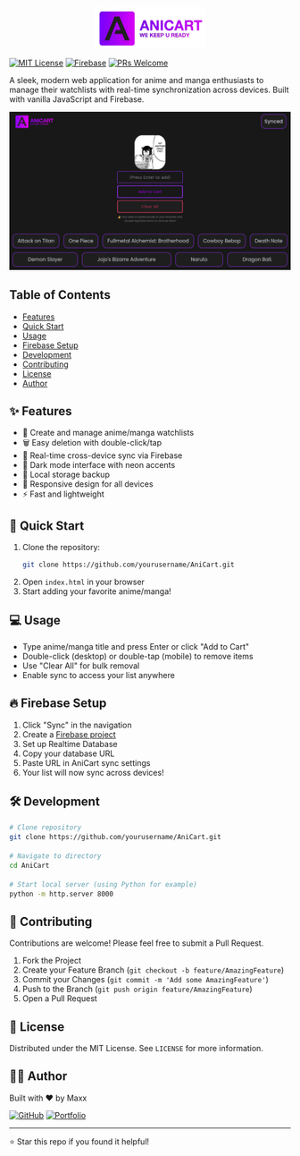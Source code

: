 <p align="center">
  <img src="asset/anicartfulllogo.webp" alt="AniCart logo" width="200"/>
</p>

[![MIT License](https://img.shields.io/badge/License-MIT-blue.svg)](https://opensource.org/licenses/MIT)
[![Firebase](https://img.shields.io/badge/Firebase-Ready-orange)](https://firebase.google.com/)
[![PRs Welcome](https://img.shields.io/badge/PRs-welcome-brightgreen.svg)](http://makeapullrequest.com)

A sleek, modern web application for anime and manga enthusiasts to manage their watchlists with real-time synchronization across devices. Built with vanilla JavaScript and Firebase.

![AniCart Screenshot](asset/AniCartscreen.png)

## Table of Contents
- [Features](#features)
- [Quick Start](#quick-start)
- [Usage](#usage)
- [Firebase Setup](#firebase-setup)
- [Development](#development)
- [Contributing](#contributing)
- [License](#license)
- [Author](#author)

## ✨ Features

- 📝 Create and manage anime/manga watchlists
- 🗑️ Easy deletion with double-click/tap
- 🔄 Real-time cross-device sync via Firebase
- 🌙 Dark mode interface with neon accents
- 💾 Local storage backup
- 📱 Responsive design for all devices
- ⚡ Fast and lightweight

## 🚀 Quick Start

1. Clone the repository:
   ```bash
   git clone https://github.com/yourusername/AniCart.git
   ```
2. Open `index.html` in your browser
3. Start adding your favorite anime/manga!

## 💻 Usage

- Type anime/manga title and press Enter or click "Add to Cart"
- Double-click (desktop) or double-tap (mobile) to remove items
- Use "Clear All" for bulk removal
- Enable sync to access your list anywhere

## 🔥 Firebase Setup

1. Click "Sync" in the navigation
2. Create a [Firebase project](https://console.firebase.google.com/)
3. Set up Realtime Database
4. Copy your database URL
5. Paste URL in AniCart sync settings
6. Your list will now sync across devices!

## 🛠️ Development

```bash
# Clone repository
git clone https://github.com/yourusername/AniCart.git

# Navigate to directory
cd AniCart

# Start local server (using Python for example)
python -m http.server 8000
```

## 🤝 Contributing

Contributions are welcome! Please feel free to submit a Pull Request.

1. Fork the Project
2. Create your Feature Branch (`git checkout -b feature/AmazingFeature`)
3. Commit your Changes (`git commit -m 'Add some AmazingFeature'`)
4. Push to the Branch (`git push origin feature/AmazingFeature`)
5. Open a Pull Request

## 📄 License

Distributed under the MIT License. See `LICENSE` for more information.

## 👨‍💻 Author

Built with ❤️ by Maxx

[![GitHub](https://img.shields.io/badge/GitHub-Maxxjx-black?style=flat&logo=github)](https://github.com/Maxxjx)
[![Portfolio](https://img.shields.io/badge/Portfolio-Coming_Soon-purple?style=flat)](https://github.com/Maxxjx)

---

⭐ Star this repo if you found it helpful!
